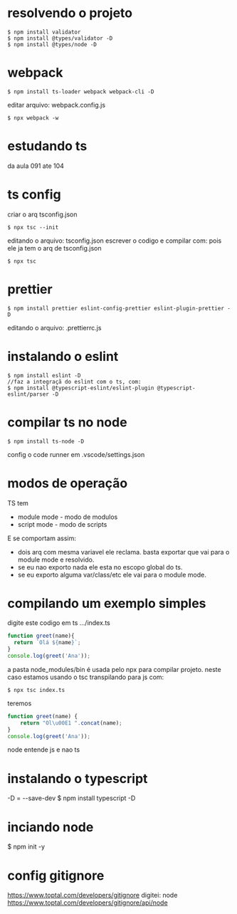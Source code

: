 # resolvendo o projeto

```
$ npm install validator
$ npm install @types/validator -D
$ npm install @types/node -D

```



# webpack
```
$ npm install ts-loader webpack webpack-cli -D
```
editar arquivo: webpack.config.js

```
$ npx webpack -w
```

# estudando ts
da aula 091 ate 104

# ts config
criar o arq tsconfig.json
```
$ npx tsc --init
```
editando o arquivo: tsconfig.json
escrever o codigo e compilar com:
pois ele ja tem o arq de tsconfig.json
```
$ npx tsc
```

# prettier
```
$ npm install prettier eslint-config-prettier eslint-plugin-prettier -D
```
editando o arquivo: .prettierrc.js

# instalando o eslint
```
$ npm install eslint -D
//faz a integraçã do eslint com o ts, com:
$ npm install @typescript-eslint/eslint-plugin @typescript-eslint/parser -D
```

# compilar ts no node
```
$ npm install ts-node -D
```
config o code runner em
.vscode/settings.json



# modos de operação
TS tem
  * module mode - modo de modulos
  * script mode - modo de scripts

E se comportam assim:
  * dois arq com mesma variavel ele reclama. basta exportar que vai para o module mode e resolvido.
  * se eu nao exporto nada ele esta no escopo global do ts.
  * se eu exporto alguma var/class/etc ele vai para o module mode.


# compilando um exemplo simples
digite este codigo em ts
.../index.ts
```ts
function greet(name){
  return `Olá ${name}`;
}
console.log(greet('Ana'));
```
a pasta node_modules/bin é usada pelo npx para compilar projeto.
neste caso estamos usando o tsc
transpilando para js com:
```
$ npx tsc index.ts
```
teremos
```js
function greet(name) {
    return "Ol\u00E1 ".concat(name);
}
console.log(greet('Ana'));
```

node entende js e nao ts



# instalando o typescript
-D = --save-dev
\$ npm install typescript -D


# inciando node

\$ npm init -y



# config gitignore
https://www.toptal.com/developers/gitignore
digitei: node
https://www.toptal.com/developers/gitignore/api/node
